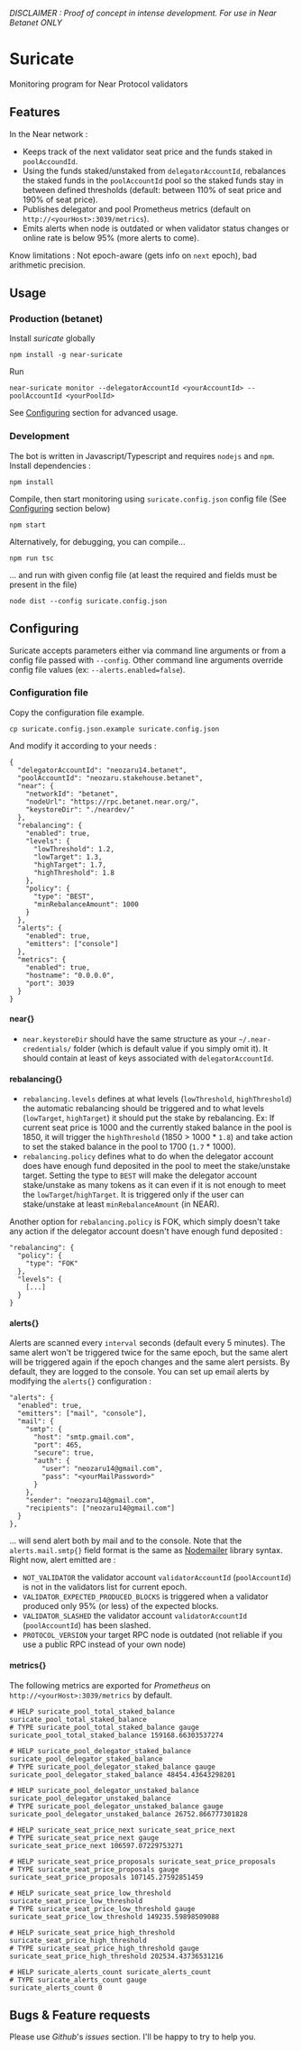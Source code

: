 *DISCLAIMER : Proof of concept in intense development. For use in Near Betanet ONLY*

# Suricate

Monitoring program for Near Protocol validators

## Features
In the Near network :
- Keeps track of the next validator seat price and the funds staked in `poolAccoundId`.
- Using the funds staked/unstaked from `delegatorAccountId`, rebalances the staked funds in the `poolAccountId` pool so the staked funds stay in between defined thresholds (default: between 110% of seat price and 190% of seat price).
- Publishes delegator and pool Prometheus metrics (default on `http://<yourHost>:3039/metrics`).
- Emits alerts when node is outdated or when validator status changes or online rate is below 95% (more alerts to come).

Know limitations : Not epoch-aware (gets info on `next` epoch), bad arithmetic precision.

## Usage

### Production (betanet)
Install *suricate* globally
```
npm install -g near-suricate
```
Run
```
near-suricate monitor --delegatorAccountId <yourAccountId> --poolAccountId <yourPoolId> 
```
See [Configuring](#configuring) section for advanced usage.
### Development
The bot is written in Javascript/Typescript and requires `nodejs` and `npm`.
Install dependencies :
```
npm install
```
Compile, then start monitoring using `suricate.config.json` config file (See [Configuring](#configuring) section below)
```
npm start
```

Alternatively, for debugging, you can compile...
```
npm run tsc
```
... and run with given config file (at least the required <delegatorAccountId> and <poolAccountId> fields must be present in the file)
```
node dist --config suricate.config.json
```

## Configuring

Suricate accepts parameters either via command line arguments or from a config file passed with `--config`. 
Other command line arguments override config file values (ex: `--alerts.enabled=false`).

### Configuration file
Copy the configuration file example.
```
cp suricate.config.json.example suricate.config.json
```
And modify it according to your needs :
```
{
  "delegatorAccountId": "neozaru14.betanet",
  "poolAccountId": "neozaru.stakehouse.betanet",
  "near": {
    "networkId": "betanet",
    "nodeUrl": "https://rpc.betanet.near.org/",
    "keystoreDir": "./neardev/"
  },
  "rebalancing": {
    "enabled": true,
    "levels": {
      "lowThreshold": 1.2,
      "lowTarget": 1.3,
      "highTarget": 1.7,
      "highThreshold": 1.8
    },
    "policy": {
      "type": "BEST",
      "minRebalanceAmount": 1000
    }
  },
  "alerts": {
    "enabled": true,
    "emitters": ["console"]
  },
  "metrics": {
    "enabled": true,
    "hostname": "0.0.0.0",
    "port": 3039
  }
}
```
#### near{}
- `near.keystoreDir` should have the same structure as your `~/.near-credentials/` folder (which is default value if you simply omit it). It should contain at least of keys associated with `delegatorAccountId`.
#### rebalancing{}
- `rebalancing.levels` defines at what levels (`lowThreshold`, `highThreshold`) the automatic rebalancing should be triggered and to what levels (`lowTarget`, `highTarget`) it should put the stake by rebalancing.
Ex: If current seat price is 1000 and the currently staked balance in the pool is 1850, it will trigger the `highThreshold` (1850 > 1000 * `1.8`) and take action to set the staked balance in the pool to 1700 (`1.7` * 1000).
- `rebalancing.policy` defines what to do when the delegator account does have enough fund deposited in the pool to meet the stake/unstake target. Setting the type to `BEST` will make the delegator account stake/unstake as many tokens as it can even if it is not enough to meet the `lowTarget`/`highTarget`. It is triggered only if the user can stake/unstake at least `minRebalanceAmount` (in NEAR).

Another option for `rebalancing.policy` is FOK, which simply doesn't take any action if the delegator account doesn't have enough fund deposited :
```
"rebalancing": {
  "policy": {
    "type": "FOK"
  },
  "levels": {
    [...]
  }
}
```
#### alerts{}
Alerts are scanned every `interval` seconds (default every 5 minutes).
The same alert won't be triggered twice for the same epoch, but the same alert will be triggered again if the epoch changes and the same alert persists.
By default, they are logged to the console. You can set up email alerts by modifying the `alerts{}` configuration :
```
"alerts": {
  "enabled": true,
  "emitters": ["mail", "console"],
  "mail": {
    "smtp": {
      "host": "smtp.gmail.com",
      "port": 465,
      "secure": true,
      "auth": {
        "user": "neozaru14@gmail.com",
        "pass": "<yourMailPassword>"
      }
    },
    "sender": "neozaru14@gmail.com",
    "recipients": ["neozaru14@gmail.com"]
  }
},
```
... will send alert both by mail and to the console.
Note that the `alerts.mail.smtp{}` field format is the same as [Nodemailer](https://nodemailer.com/about/) library syntax.
Right now, alert emitted are :
- `NOT_VALIDATOR` the validator account `validatorAccountId` (`poolAccountId`) is not in the validators list for current epoch.
- `VALIDATOR_EXPECTED_PRODUCED_BLOCKS` is triggered when a validator produced only 95% (or less) of the expected blocks.
- `VALIDATOR_SLASHED` the validator account `validatorAccountId` (`poolAccountId`) has been slashed.
- `PROTOCOL_VERSION` your target RPC node is outdated (not reliable if you use a public RPC instead of your own node)


#### metrics{}

The following metrics are exported for *Prometheus* on `http://<yourHost>:3039/metrics` by default.
```
# HELP suricate_pool_total_staked_balance suricate_pool_total_staked_balance
# TYPE suricate_pool_total_staked_balance gauge
suricate_pool_total_staked_balance 159168.66303537274

# HELP suricate_pool_delegator_staked_balance suricate_pool_delegator_staked_balance
# TYPE suricate_pool_delegator_staked_balance gauge
suricate_pool_delegator_staked_balance 48454.43643298201

# HELP suricate_pool_delegator_unstaked_balance suricate_pool_delegator_unstaked_balance
# TYPE suricate_pool_delegator_unstaked_balance gauge
suricate_pool_delegator_unstaked_balance 26752.866777301828

# HELP suricate_seat_price_next suricate_seat_price_next
# TYPE suricate_seat_price_next gauge
suricate_seat_price_next 106597.07229753271

# HELP suricate_seat_price_proposals suricate_seat_price_proposals
# TYPE suricate_seat_price_proposals gauge
suricate_seat_price_proposals 107145.27592851459

# HELP suricate_seat_price_low_threshold suricate_seat_price_low_threshold
# TYPE suricate_seat_price_low_threshold gauge
suricate_seat_price_low_threshold 149235.59898509088

# HELP suricate_seat_price_high_threshold suricate_seat_price_high_threshold
# TYPE suricate_seat_price_high_threshold gauge
suricate_seat_price_high_threshold 202534.43736531216

# HELP suricate_alerts_count suricate_alerts_count
# TYPE suricate_alerts_count gauge
suricate_alerts_count 0
```

## Bugs & Feature requests

Please use *Github*'s *issues* section. I'll be happy to try to help you.